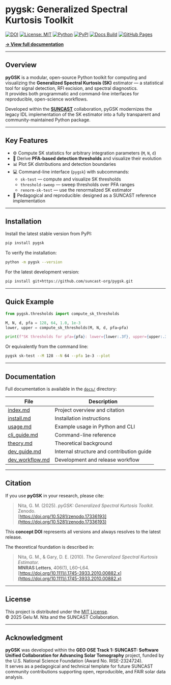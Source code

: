 # pygsk: Generalized Spectral Kurtosis Toolkit

[![DOI](https://zenodo.org/badge/DOI/10.5281/zenodo.17336193.svg)](https://doi.org/10.5281/zenodo.17336193)
[![License: MIT](https://img.shields.io/badge/License-MIT-blue.svg)](https://github.com/suncast-org/pyGSK/blob/master/LICENSE)
[![Python](https://img.shields.io/badge/Python-≥3.9-blue?logo=python)](https://www.python.org/)
[![PyPI](https://img.shields.io/pypi/v/pygsk.svg)](https://pypi.org/project/pygsk/)
[![Docs Build](https://github.com/suncast-org/pyGSK/actions/workflows/docs.yml/badge.svg)](https://suncast-org.github.io/pyGSK/)
[![GitHub Pages](https://img.shields.io/badge/docs-latest-blue?logo=github)](https://suncast-org.github.io/pyGSK/)

[**→ View full documentation**](https://suncast-org.github.io/pyGSK/)

---

## Overview

**pyGSK** is a modular, open-source Python toolkit for computing and visualizing the **Generalized Spectral Kurtosis (SK)** estimator — a statistical tool for signal detection, RFI excision, and spectral diagnostics.  
It provides both programmatic and command-line interfaces for reproducible, open-science workflows.

Developed within the **[SUNCAST](https://github.com/suncast-org)** collaboration, pyGSK modernizes the legacy IDL implementation of the SK estimator into a fully transparent and community-maintained Python package.

---

## Key Features

- ⚙️ Compute SK statistics for arbitrary integration parameters (`M`, `N`, `d`)
- 🧮 Derive **PFA-based detection thresholds** and visualize their evolution
- 📊 Plot SK distributions and detection boundaries
- 💻 Command-line interface (`pygsk`) with subcommands:
  - `sk-test` — compute and visualize SK thresholds
  - `threshold-sweep` — sweep thresholds over PFA ranges
  - `renorm-sk-test` — use the renormalized SK estimator
- 🔬 Pedagogical and reproducible: designed as a SUNCAST reference implementation

---

## Installation

Install the latest stable version from PyPI:

```bash
pip install pygsk
```

To verify the installation:

```bash
python -m pygsk --version
```

For the latest development version:

```bash
pip install git+https://github.com/suncast-org/pygsk.git
```

---

## Quick Example

```python
from pygsk.thresholds import compute_sk_thresholds

M, N, d, pfa = 128, 64, 1.0, 1e-3
lower, upper = compute_sk_thresholds(M, N, d, pfa=pfa)

print(f"SK thresholds for pfa={pfa}: lower={lower:.3f}, upper={upper:.3f}")
```

Or equivalently from the command line:

```bash
pygsk sk-test --M 128 --N 64 --pfa 1e-3 --plot
```

---

## Documentation

Full documentation is available in the [`docs/`](docs) directory:

| File | Description |
|------|--------------|
| [index.md](docs/index.md) | Project overview and citation |
| [install.md](docs/install.md) | Installation instructions |
| [usage.md](docs/usage.md) | Example usage in Python and CLI |
| [cli_guide.md](docs/cli_guide.md) | Command-line reference |
| [theory.md](docs/theory.md) | Theoretical background |
| [dev_guide.md](docs/dev_guide.md) | Internal structure and contribution guide |
| [dev_workflow.md](docs/dev_workflow.md) | Development and release workflow |

---

## Citation

If you use **pyGSK** in your research, please cite:

> Nita, G. M. (2025). *pyGSK: Generalized Spectral Kurtosis Toolkit.* Zenodo.  
> [https://doi.org/10.5281/zenodo.17336193](https://doi.org/10.5281/zenodo.17336193)

This **concept DOI** represents all versions and always resolves to the latest release.

The theoretical foundation is described in:

> Nita, G. M., & Gary, D. E. (2010). *The Generalized Spectral Kurtosis Estimator.*  
> **MNRAS Letters**, 406(1), L60–L64.  
> [https://doi.org/10.1111/j.1745-3933.2010.00882.x](https://doi.org/10.1111/j.1745-3933.2010.00882.x)

---

## License

This project is distributed under the [MIT License](LICENSE).  
© 2025 Gelu M. Nita and the SUNCAST Collaboration.

---

## Acknowledgment

**pyGSK** was developed within the **GEO OSE Track 1: SUNCAST: Software Unified Collaboration for Advancing Solar Tomography** project, funded by the U.S. National Science Foundation (Award No. RISE-2324724).  
It serves as a pedagogical and technical template for future SUNCAST community contributions supporting open, reproducible, and FAIR solar data analysis.
